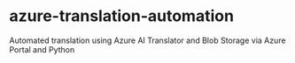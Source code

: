 # azure-translation-automation
Automated translation using Azure AI Translator and Blob Storage via Azure Portal and Python
